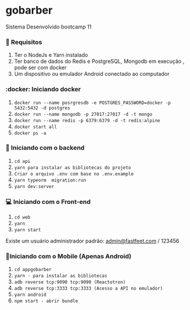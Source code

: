 # gobarber
Sistema Desenvolvido bootcamp 11

### 🔽 Requisitos
1. Ter o NodeJs e Yarn instalado
2. Ter banco de dados do Redis e PostgreSQL, Mongodb em execução , pode ser com docker
3. Um dispositivo ou emulador Android conectado ao computador


### :docker: Iniciando docker
1. ``docker run --name posrgresdb -e POSTGRES_PASSWORD=docker -p 5432:5432 -d postgres``
2. ``docker run --name mongodb -p 27017:27017 -d -t mongo``
3. ``docker run --name redis -p 6379:6379 -d -t redis:alpine``
4. ``docker start all``
5. ``docker ps -a``


### :rocket: Iniciando com o backend
1. ``cd api``
2. ``yarn para instalar as bibliotecas do projeto``
3. ``Criar o arquivo .env com base no .env.example``
4. ``yarn typeorm  migration:run``
5. ``yarn dev:server``


### 💻 Iniciando com o Front-end 
1. ``cd web``
2. ``yarn``
3. ``yarn start``

Existe um usuário administrador padrão: admin@fastfeet.com / 123456

### 📱Iniciando com o Mobile (Apenas Android)
1. ``cd appgobarber``
2. ``yarn - para instalar as bibliotecas ``
3. ``adb reverse tcp:9090 tcp:9090 (Reactotron)``
4. ``adb reverse tcp:3333 tcp:3333 (Acesso a API no emulador)``
5. ``yarn android``
6. ``npm start - abrir bundle``
